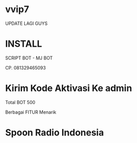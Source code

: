 # vvip7
UPDATE LAGI GUYS
# INSTALL 
SCRIPT BOT - MJ BOT

CP. 081329465093
# Kirim Kode Aktivasi Ke admin
Total BOT 500

Berbagai FITUR Menarik 
# Spoon Radio Indonesia 

